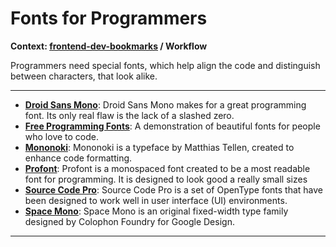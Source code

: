 # Fonts for Programmers

**Context: [frontend-dev-bookmarks](../README.md) / Workflow**

Programmers need special fonts, which help align the code and distinguish between characters, that look alike.



-----------------------------------------
+ **[Droid Sans Mono](https://www.google.com/fonts/specimen/Droid+Sans+Mono)**: Droid Sans Mono makes for a great programming font. Its only real flaw is the lack of a slashed zero.
+ **[Free Programming Fonts](http://cdn.sixrevisions.com/0441-01_programming-fonts/demo/programming-fonts.html)**: A demonstration of beautiful fonts for people who love to code.
+ **[Mononoki](https://github.com/madmalik/mononoki)**: Mononoki is a typeface by Matthias Tellen, created to enhance code formatting.
+ **[Profont](http://tobiasjung.name/profont/)**: Profont is a monospaced font created to be a most readable font for programming. It is designed to look good a really small sizes
+ **[Source Code Pro](https://github.com/adobe-fonts/source-code-pro)**: Source Code Pro is a set of OpenType fonts that have been designed to work well in user interface (UI) environments.
+ **[Space Mono](https://fonts.google.com/specimen/Space%20Mono)**: Space Mono is an original fixed-width type family designed by Colophon Foundry for Google Design.


------------------
